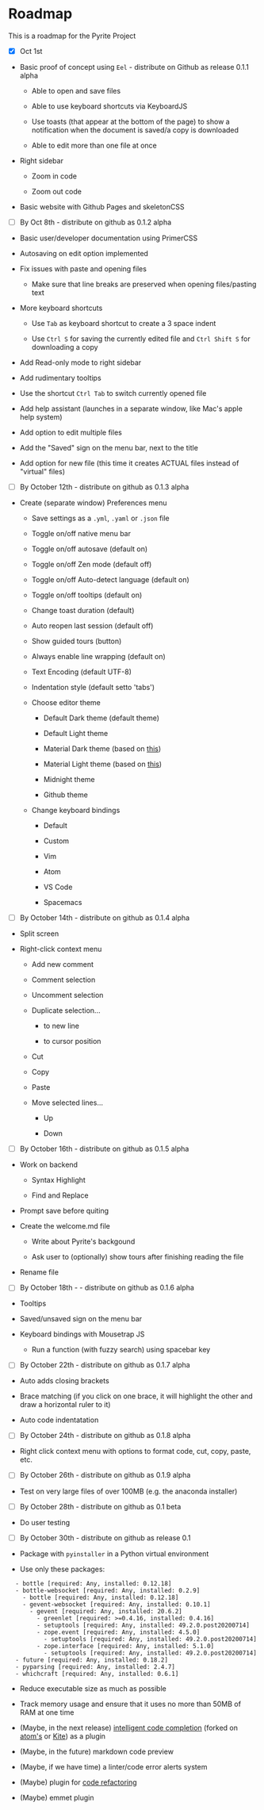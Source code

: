 # Roadmap

This is a roadmap for the Pyrite Project

- [x] Oct 1st

* Basic proof of concept using `Eel` - distribute on Github as release 0.1.1 alpha

  * Able to open and save files

  * Able to use keyboard shortcuts via KeyboardJS

  * Use toasts (that appear at the bottom of the page) to show a notification when the document is saved/a copy is downloaded

  * Able to edit more than one file at once

* Right sidebar

  * Zoom in code

  * Zoom out code

* Basic website with Github Pages and skeletonCSS

- [ ] By Oct 8th - distribute on github as 0.1.2 alpha

* Basic user/developer documentation using PrimerCSS

* Autosaving on edit option implemented

* Fix issues with paste and opening files

  * Make sure that line breaks are preserved when opening files/pasting text

* More keyboard shortcuts

  * Use `Tab` as keyboard shortcut to create a 3 space indent 

  * Use `Ctrl S` for saving the currently edited file and `Ctrl Shift S` for downloading a copy

* Add Read-only mode to right sidebar

* Add rudimentary tooltips

* Use the shortcut `Ctrl Tab` to switch currently opened file

* Add help assistant (launches in a separate window, like Mac's apple help system)

* Add option to edit multiple files

* Add the "Saved" sign on the menu bar, next to the title

* Add option for new file (this time it creates ACTUAL files instead of "virtual" files)

- [ ] By October 12th - distribute on github as 0.1.3 alpha

* Create (separate window) Preferences menu

  * Save settings as a `.yml`, `.yaml` or `.json` file

  * Toggle on/off native menu bar

  * Toggle on/off autosave (default on)

  * Toggle on/off Zen mode (default off)

  * Toggle on/off Auto-detect language (default on)

  * Toggle on/off tooltips (default on)

  * Change toast duration (default)

  * Auto reopen last session (default off)

  * Show guided tours (button)

  * Always enable line wrapping (default on)

  * Text Encoding (default UTF-8)

  * Indentation style (default setto 'tabs')

  * Choose editor theme

    * Default Dark theme (default theme)

    * Default Light theme

    * Material Dark theme (based on [this](https://material-theme.site/))

    * Material Light theme (based on [this](https://material-theme.site/))

    * Midnight theme

    * Github theme

  * Change keyboard bindings

    * Default

    * Custom

    * Vim

    * Atom

    * VS Code

    * Spacemacs

- [ ] By October 14th - distribute on github as 0.1.4 alpha

* Split screen

* Right-click context menu

  * Add new comment

  * Comment selection

  * Uncomment selection

  * Duplicate selection...

    * to new line

    * to cursor position

  * Cut 

  * Copy

  * Paste

  * Move selected lines...

    * Up

    * Down


- [ ] By October 16th - distribute on github as 0.1.5 alpha

* Work on backend

  * Syntax Highlight

  * Find and Replace

* Prompt save before quiting

* Create the welcome.md file

  * Write about Pyrite's backgound

  * Ask user to (optionally) show tours after finishing reading the file 

* Rename file

- [ ] By October 18th - - distribute on github as 0.1.6 alpha

* Tooltips

* Saved/unsaved sign on the menu bar

* Keyboard bindings with Mousetrap JS

  * Run a function (with fuzzy search) using spacebar key

- [ ]  By October 22th - distribute on github as 0.1.7 alpha

* Auto adds closing brackets

* Brace matching (if you click on one brace, it will highlight the other and draw a horizontal ruler to it)

* Auto code indentatation

- [ ]  By October 24th - distribute on github as 0.1.8 alpha

* Right click context menu with options to format code, cut, copy, paste, etc.

- [ ]  By October 26th - distribute on github as 0.1.9 alpha

* Test on very large files of over 100MB (e.g. the anaconda installer)

- [ ] By October 28th - distribute on github as 0.1 beta

* Do user testing

- [ ] By October 30th - distribute on github as release 0.1 

* Package with `pyinstaller` in a Python virtual environment

* Use only these packages:

```
  - bottle [required: Any, installed: 0.12.18]
  - bottle-websocket [required: Any, installed: 0.2.9]
    - bottle [required: Any, installed: 0.12.18]
    - gevent-websocket [required: Any, installed: 0.10.1]
      - gevent [required: Any, installed: 20.6.2]
        - greenlet [required: >=0.4.16, installed: 0.4.16]
        - setuptools [required: Any, installed: 49.2.0.post20200714]
        - zope.event [required: Any, installed: 4.5.0]
          - setuptools [required: Any, installed: 49.2.0.post20200714]
        - zope.interface [required: Any, installed: 5.1.0]
          - setuptools [required: Any, installed: 49.2.0.post20200714]
  - future [required: Any, installed: 0.18.2]
  - pyparsing [required: Any, installed: 2.4.7]
  - whichcraft [required: Any, installed: 0.6.1]

```

* Reduce executable size as much as possible

* Track memory usage and ensure that it uses no more than 50MB of RAM at one time

* (Maybe, in the next release) [intelligent code completion](https://en.wikipedia.org/wiki/Intelligent_code_completion) (forked on [atom's](https://github.com/atom/autocomplete-plus) or [Kite](https://github.com/kiteco/atom-plugin)) as a plugin

* (Maybe, in the future) markdown code preview

* (Maybe, if we have time) a linter/code error alerts system

* (Maybe) plugin for [code refactoring](https://en.wikipedia.org/wiki/Code_refactoring)

* (Maybe) emmet plugin